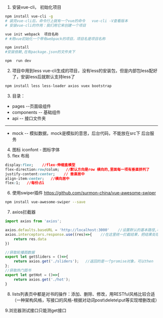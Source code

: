 
1. 安装vue-cli， 初始化项目
``` bash
npm install vue-cli -g
# 装完vue-cli后，命令行上就有一个vue的命令   vue-cli -V查看版本
# 安装vue-cli的作用：我们用它来创建一个项目 

vue init webpack  项目名称
# #用vue初始化一个带有webpack的项目，项目名是项目名称

npm install   
#安装依赖,在有package.json的文件夹下

npm  run dev
```
2. 项目中用到less
vue-cli生成的项目，没有less的安装包，但是内部包less配好了，安装less后就默认支持less了
```bash
npm install less less-loader axios vuex bootstrap 
```
3. 目录：
- pages --页面级组件
- components --  基础组件
- api -- 接口文件夹
----------------------

- mock -- 模拟数据，mock是模拟的意思，后台代码，不能放在src下
后台服务

4. 图标 iconfont - 图标字体
5. flex 布局
```css
display:flex;    //flex-伸缩盒模型
flex-direction:row/colum;   //默认方向是row 横向的,里面每一项有垂直排列了
justify-content:center;    // 垂直居中
align-item:center;   //横向居中
flex:1;   //每份占1
```
6. 使用swiper插件
https://github.com/surmon-china/vue-awesome-swiper

```bash
npm install vue-awesome-swiper --save
```
7. axios拦截器
```javascript
import axios from 'axios';

axios.defaults.baseURL = 'http://localhost:3000'    //设置默认的基本路径,增加默认的请求路径
axios.interceptors.response.use((res)=>{    //在这里统一拦截结果，把结果处理成res.data
    return res.data
})

//获取轮播图数据
export let getSliders = ()=>{
    return axios.get('./sliders');   //返回的是一个promise对象，可以then
};
//获取热门图书
export let getHot = ()=>{
    return axios.get('./hot');
}
```
8. lists列表页中都是对书的操作：添加、删除、修改，用RESTful风格比较合适（一种架构风格，写接口的风格-根据对动词post\delete\put等实现增删改成）

9.浏览器测试接口只能测get接口